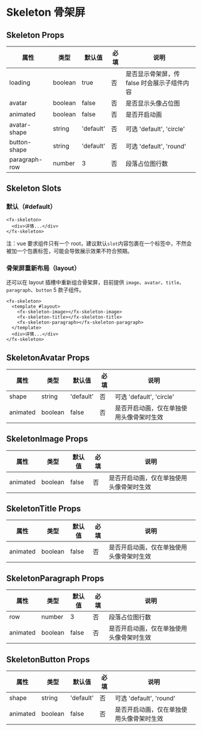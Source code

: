 # Skeleton 骨架屏

## Skeleton Props

| 属性          | 类型    | 默认值    | 必填 | 说明                                        |
| ------------- | ------- | --------- | ---- | ------------------------------------------- |
| loading       | boolean | true      | 否   | 是否显示骨架屏，传 false 时会展示子组件内容 |
| avatar        | boolean | false     | 否   | 是否显示头像占位图                          |
| animated      | boolean | false     | 否   | 是否开启动画                                |
| avatar-shape  | string  | 'default' | 否   | 可选 'default', 'circle'                    |
| button-shape  | string  | 'default' | 否   | 可选 'default', 'round'                     |
| paragraph-row | number  | 3         | 否   | 段落占位图行数                              |

## Skeleton Slots

### 默认（#default）

```
<fx-skeleton>
  <div>详情...</div>
</fx-skeleton>
```

注：vue 要求组件只有一个 root，建议默认`slot`内容包裹在一个标签中，不然会被加一个包裹标签，可能会导致展示效果不符合预期。

### 骨架屏重新布局（layout）

还可以在 layout 插槽中重新组合骨架屏，目前提供 `image`、`avatar`、`title`、`paragraph`、`button` 5 款子组件。

```
<fx-skeleton>
  <template #layout>
    <fx-skeleton-image></fx-skeleton-image>
    <fx-skeleton-title></fx-skeleton-title>
    <fx-skeleton-paragraph></fx-skeleton-paragraph>
  </template>
  <div>详情...</div>
</fx-skeleton>
```

## SkeletonAvatar Props

| 属性     | 类型    | 默认值    | 必填 | 说明                                     |
| -------- | ------- | --------- | ---- | ---------------------------------------- |
| shape    | string  | 'default' | 否   | 可选 'default', 'circle'                 |
| animated | boolean | false     | 否   | 是否开启动画，仅在单独使用头像骨架时生效 |

## SkeletonImage Props

| 属性     | 类型    | 默认值 | 必填 | 说明                                     |
| -------- | ------- | ------ | ---- | ---------------------------------------- |
| animated | boolean | false  | 否   | 是否开启动画，仅在单独使用头像骨架时生效 |

## SkeletonTitle Props

| 属性     | 类型    | 默认值 | 必填 | 说明                                     |
| -------- | ------- | ------ | ---- | ---------------------------------------- |
| animated | boolean | false  | 否   | 是否开启动画，仅在单独使用头像骨架时生效 |

## SkeletonParagraph Props

| 属性     | 类型    | 默认值 | 必填 | 说明                                     |
| -------- | ------- | ------ | ---- | ---------------------------------------- |
| row      | number  | 3      | 否   | 段落占位图行数                           |
| animated | boolean | false  | 否   | 是否开启动画，仅在单独使用头像骨架时生效 |

## SkeletonButton Props

| 属性     | 类型    | 默认值    | 必填 | 说明                                     |
| -------- | ------- | --------- | ---- | ---------------------------------------- |
| shape    | string  | 'default' | 否   | 可选 'default', 'round'                  |
| animated | boolean | false     | 否   | 是否开启动画，仅在单独使用头像骨架时生效 |
